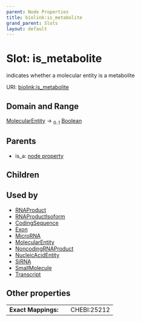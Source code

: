 ```yaml
---
parent: Node Properties
title: biolink:is_metabolite
grand_parent: Slots
layout: default
---
```


# Slot: is_metabolite


indicates whether a molecular entity is a metabolite

URI: [biolink:is_metabolite](https://w3id.org/biolink/is_metabolite)

## Domain and Range

[MolecularEntity](MolecularEntity.md) ->  <sub>0..1</sub> [Boolean](types/Boolean.md)

## Parents

 *  is_a: [node property](node_property.md)

## Children


## Used by

 * [RNAProduct](RNAProduct.md)
 * [RNAProductIsoform](RNAProductIsoform.md)
 * [CodingSequence](CodingSequence.md)
 * [Exon](Exon.md)
 * [MicroRNA](MicroRNA.md)
 * [MolecularEntity](MolecularEntity.md)
 * [NoncodingRNAProduct](NoncodingRNAProduct.md)
 * [NucleicAcidEntity](NucleicAcidEntity.md)
 * [SiRNA](SiRNA.md)
 * [SmallMolecule](SmallMolecule.md)
 * [Transcript](Transcript.md)

## Other properties

|  |  |  |
| --- | --- | --- |
| **Exact Mappings:** | | CHEBI:25212 |

